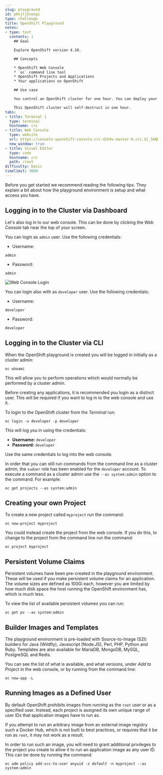 ```yaml
---
slug: playground
id: p0njlj5seogi
type: challenge
title: OpenShift Playground
notes:
- type: text
  contents: |
    ## Goal

    Explore OpenShift version 4.10.

    ## Concepts

    * OpenShift Web Console
    * `oc` command line tool
    * OpenShift Projects and Applications
    * Your applications on OpenShift

    ## Use case

    You control an OpenShift cluster for one hour. You can deploy your own container image, or set up a pipeline to build your application from source, then monitor it with Prometheus as it runs. Use an Operator to deploy and manage a database backend for your web app.

    This OpenShift cluster will self-destruct in one hour.
tabs:
- title: Terminal 1
  type: terminal
  hostname: crc
- title: Web Console
  type: website
  url: https://console-openshift-console.crc-dzk9v-master-0.crc.${_SANDBOX_ID}.instruqt.io
  new_window: true
- title: Visual Editor
  type: code
  hostname: crc
  path: /root
difficulty: basic
timelimit: 3600
---
```

Before you get started we recommend reading the following tips. They explain
a bit about how the playground environment is setup and what access you have.

## Logging in to the Cluster via Dashboard

Let's also log in to our web console. This can be done by clicking the *Web Console* tab near the top of your screen.

You can login as `admin` user. Use the following credentials:

* Username:
```
admin
```
* Password:
```
admin
```
![Web Console Login](https://raw.githubusercontent.com/openshift-instruqt/instruqt/master/assets/middleware/pipelines/web-console-login.png)


You can login also with as `developer` user. Use the following credentials:

* Username:
```
developer
```
* Password:
```
developer
```

## Logging in to the Cluster via CLI

When the OpenShift playground is created you will be logged in initially as
a cluster admin:

```
oc whoami
```

This will allow you to perform
operations which would normally be performed by a cluster admin.

Before creating any applications, it is recommended you login as a distinct
user. This will be required if you want to log in to the web console and
use it.

To login to the OpenShift cluster from the _Terminal_ run:

```
oc login -u developer -p developer
```

This will log you in using the credentials:

* **Username:** ``developer``
* **Password:** ``developer``

Use the same credentials to log into the web console.

In order that you can still run commands from the command line as a cluster
admin, the ``sudoer`` role has been enabled for the ``developer`` account.
To execute a command as a cluster admin use the ``--as system:admin`` option
to the command. For example:

```
oc get projects --as system:admin
```

## Creating your own Project

To create a new project called ``myproject`` run the command:

```
oc new-project myproject
```

You could instead create the project from the web console. If you do this,
to change to the project from the command line run the command:

```
oc project myproject
```

## Persistent Volume Claims

Persistent volumes have been pre-created in the playground environment.
These will be used if you make persistent volume claims for an application.
The volume sizes are defined as 100Gi each, however you are limited by how
much disk space the host running the OpenShift environment has, which is
much less.

To view the list of available persistent volumes you can run:

```
oc get pv --as system:admin
```

## Builder Images and Templates

The playground environment is pre-loaded with Source-to-Image (S2I) builders
for Java (Wildfly), Javascript (Node.JS), Perl, PHP, Python and Ruby.
Templates are also available for MariaDB, MongoDB, MySQL, PostgreSQL and
Redis.

You can see the list of what is available, and what versions, under _Add to
Project_ in the web console, or by running from the command line:

```
oc new-app -L
```

## Running Images as a Defined User

By default OpenShift prohibits images from running as the ``root`` user
or as a specified user. Instead, each project is assigned its own unique
range of user IDs that application images have to run as.

If you attempt to run an arbitrary image from an external image registry
such a Docker Hub, which is not built to best practices, or requires that
it be run as ``root``, it may not work as a result.

In order to run such an image, you will need to grant additional privileges
to the project you create to allow it to run an application image as any
user ID. This can be done by running the command:

```
oc adm policy add-scc-to-user anyuid -z default -n myproject --as system:admin
```

